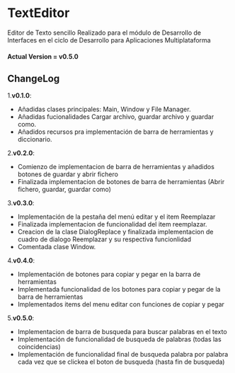 # TextEditor
Editor de Texto sencillo Realizado para el módulo de Desarrollo de Interfaces en el ciclo de Desarrollo para Aplicaciones Multiplataforma

#### Actual Version = v0.5.0

## ChangeLog
1.__v0.1.0__:
- Añadidas clases principales: Main, Window y File Manager.
- Añadidas fucionalidades Cargar archivo, guardar archivo y guardar como.
- Añadidos recursos pra implementación de barra de herramientas y diccionario.

2.__v0.2.0__:
- Comienzo de implementacion de barra de herramientas y añadidos botones de 
guardar y abrir fichero
- Finalizada implementacion de botones de barra de herramientas (Abrir fichero, guardar, guardar como)


3.__v0.3.0__:
- Implementación de la pestaña del menú editar y el item Reemplazar
- Finalizada implementacion de funcionalidad del item reemplazar.
- Creacion de la clase DialogReplace y finalizada implementacion de cuadro de dialogo Reemplazar y su respectiva funcionlidad
- Comentada clase Window.

4.__v0.4.0__:
- Implementación de botones para copiar y pegar en la barra de herramientas
- Implementada funcionalidad de los botones para copiar y pegar de la barra de herramientas
- Implementados items del menu editar con funciones de copiar y pegar

5.__v0.5.0__:
- Implementacion de barra de busqueda para buscar palabras en el texto
- Implementación de funcionalidad de busqueda de palabras (todas las coincidencias)
- Implementación de funcionalidad final de busqueda palabra por palabra cada vez que se clickea
el boton de busqueda (hasta fin de busqueda)

